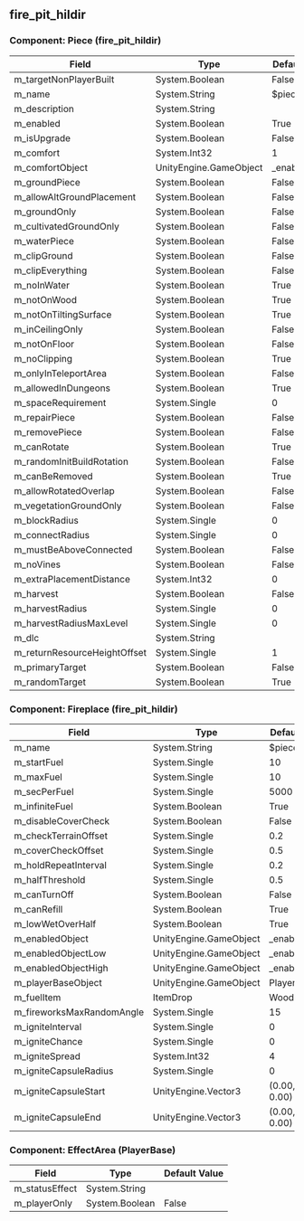## fire_pit_hildir

### Component: Piece (fire_pit_hildir)

|Field|Type|Default Value|
|-----|----|-------------|
|m_targetNonPlayerBuilt|System.Boolean|False|
|m_name|System.String|$piece_firepit|
|m_description|System.String||
|m_enabled|System.Boolean|True|
|m_isUpgrade|System.Boolean|False|
|m_comfort|System.Int32|1|
|m_comfortObject|UnityEngine.GameObject|_enabled_high|
|m_groundPiece|System.Boolean|False|
|m_allowAltGroundPlacement|System.Boolean|False|
|m_groundOnly|System.Boolean|False|
|m_cultivatedGroundOnly|System.Boolean|False|
|m_waterPiece|System.Boolean|False|
|m_clipGround|System.Boolean|False|
|m_clipEverything|System.Boolean|False|
|m_noInWater|System.Boolean|True|
|m_notOnWood|System.Boolean|True|
|m_notOnTiltingSurface|System.Boolean|True|
|m_inCeilingOnly|System.Boolean|False|
|m_notOnFloor|System.Boolean|False|
|m_noClipping|System.Boolean|True|
|m_onlyInTeleportArea|System.Boolean|False|
|m_allowedInDungeons|System.Boolean|True|
|m_spaceRequirement|System.Single|0|
|m_repairPiece|System.Boolean|False|
|m_removePiece|System.Boolean|False|
|m_canRotate|System.Boolean|True|
|m_randomInitBuildRotation|System.Boolean|False|
|m_canBeRemoved|System.Boolean|True|
|m_allowRotatedOverlap|System.Boolean|False|
|m_vegetationGroundOnly|System.Boolean|False|
|m_blockRadius|System.Single|0|
|m_connectRadius|System.Single|0|
|m_mustBeAboveConnected|System.Boolean|False|
|m_noVines|System.Boolean|False|
|m_extraPlacementDistance|System.Int32|0|
|m_harvest|System.Boolean|False|
|m_harvestRadius|System.Single|0|
|m_harvestRadiusMaxLevel|System.Single|0|
|m_dlc|System.String||
|m_returnResourceHeightOffset|System.Single|1|
|m_primaryTarget|System.Boolean|False|
|m_randomTarget|System.Boolean|True|

### Component: Fireplace (fire_pit_hildir)

|Field|Type|Default Value|
|-----|----|-------------|
|m_name|System.String|$piece_fire|
|m_startFuel|System.Single|10|
|m_maxFuel|System.Single|10|
|m_secPerFuel|System.Single|5000|
|m_infiniteFuel|System.Boolean|True|
|m_disableCoverCheck|System.Boolean|False|
|m_checkTerrainOffset|System.Single|0.2|
|m_coverCheckOffset|System.Single|0.5|
|m_holdRepeatInterval|System.Single|0.2|
|m_halfThreshold|System.Single|0.5|
|m_canTurnOff|System.Boolean|False|
|m_canRefill|System.Boolean|True|
|m_lowWetOverHalf|System.Boolean|True|
|m_enabledObject|UnityEngine.GameObject|_enabled|
|m_enabledObjectLow|UnityEngine.GameObject|_enabled_low|
|m_enabledObjectHigh|UnityEngine.GameObject|_enabled_high|
|m_playerBaseObject|UnityEngine.GameObject|PlayerBase|
|m_fuelItem|ItemDrop|Wood|
|m_fireworksMaxRandomAngle|System.Single|15|
|m_igniteInterval|System.Single|0|
|m_igniteChance|System.Single|0|
|m_igniteSpread|System.Int32|4|
|m_igniteCapsuleRadius|System.Single|0|
|m_igniteCapsuleStart|UnityEngine.Vector3|(0.00, 0.00, 0.00)|
|m_igniteCapsuleEnd|UnityEngine.Vector3|(0.00, 0.00, 0.00)|

### Component: EffectArea (PlayerBase)

|Field|Type|Default Value|
|-----|----|-------------|
|m_statusEffect|System.String||
|m_playerOnly|System.Boolean|False|

